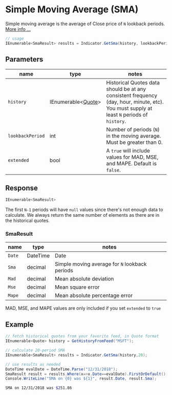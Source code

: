 ﻿# Simple Moving Average (SMA)

Simple moving average is the average of Close price of `N` lookback periods.
[More info ...](https://school.stockcharts.com/doku.php?id=technical_indicators:moving_averages)

```csharp
// usage
IEnumerable<SmaResult> results = Indicator.GetSma(history, lookbackPeriod);  
```

## Parameters

| name | type | notes
| -- |-- |--
| `history` | IEnumerable\<[Quote](../../GUIDE.md#quote)\> | Historical Quotes data should be at any consistent frequency (day, hour, minute, etc).  You must supply at least `N` periods of `history`.
| `lookbackPeriod` | int | Number of periods (`N`) in the moving average.  Must be greater than 0.
| `extended` | bool | A `true` will include values for MAD, MSE, and MAPE.  Default is `false`.

## Response

```csharp
IEnumerable<SmaResult>
```

The first `N-1` periods will have `null` values since there's not enough data to calculate.  We always return the same number of elements as there are in the historical quotes.

### SmaResult

| name | type | notes
| -- |-- |--
| `Date` | DateTime | Date
| `Sma` | decimal | Simple moving average for `N` lookback periods
| `Mad` | decimal | Mean absolute deviation
| `Mse` | decimal | Mean square error
| `Mape` | decimal | Mean absolute percentage error

MAD, MSE, and MAPE values are only included if you set `extended` to `true`

## Example

```csharp
// fetch historical quotes from your favorite feed, in Quote format
IEnumerable<Quote> history = GetHistoryFromFeed("MSFT");

// calculate 20-period SMA
IEnumerable<SmaResult> results = Indicator.GetSma(history,20);

// use results as needed
DateTime evalDate = DateTime.Parse("12/31/2018");
SmaResult result = results.Where(x=>x.Date==evalDate).FirstOrDefault();
Console.WriteLine("SMA on {0} was ${1}", result.Date, result.Sma);
```

```bash
SMA on 12/31/2018 was $251.86
```
